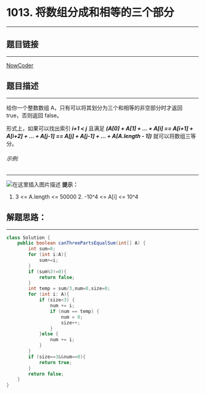 
# 1013. 将数组分成和相等的三个部分
---
## 题目链接
---
<a href="https://leetcode-cn.com/problems/partition-array-into-three-parts-with-equal-sum/">NowCoder</a>

## 题目描述
---



给你一个整数数组 A，只有可以将其划分为三个和相等的非空部分时才返回 true，否则返回 false。

形式上，如果可以找出索引 ***i+1 < j*** 且满足 ***(A[0] + A[1] + ... + A[i] == A[i+1] + A[i+2] + ... + A[j-1] == A[j] + A[j-1] + ... + A[A.length - 1])*** 就可以将数组三等分。

###### 示例:
---
![在这里插入图片描述](https://img-blog.csdnimg.cn/20200331224327303.png?x-oss-process=image/watermark,type_ZmFuZ3poZW5naGVpdGk,shadow_10,text_aHR0cHM6Ly9ibG9nLmNzZG4ubmV0L3dlaXhpbl80NDg0MDU3Mg==,size_16,color_FFFFFF,t_70)
**提示：**



   1. 3 <= A.length <= 50000
    2. -10^4 <= A[i] <= 10^4



## 解题思路：
---

```java
class Solution {
    public boolean canThreePartsEqualSum(int[] A) {
        int sum=0;
        for (int i:A){
            sum+=i;
        }
        if (sum%3!=0){
            return false;
        }
        int temp = sum/3,num=0,size=0;
        for (int i: A){
            if (size<3) {
                num += i;
                if (num == temp) {
                    num = 0;
                    size++;
                }   
            }else {
                num += i;
            }
        }
        if (size==3&&num==0){
            return true;
        }
        return false;
    }
}
```

